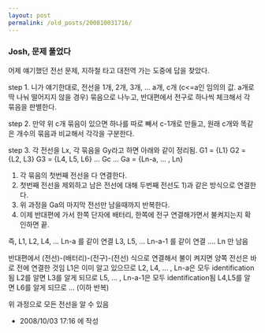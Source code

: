 ```yaml
---
layout: post
permalink: /old_posts/200810031716/
---
```


### Josh, 문제 풀었다

어제 얘기했던 전선 문제, 지하철 타고 대전역 가는 도중에 답을 찾았다.

step 1.
니가 얘기한대로, 전선을 1개, 2개, 3개, ... a개, c개 (c<=a인 임의의 값. a개로 딱 나눠 떨어지지 않을 경우) 묶음으로 나누고, 반대편에서 전구로 하나씩 체크해서 각 묶음을 판별한다.

step 2.
만약 위 c개 묶음이 있으면 하나를 따로 빼서 c-1개로 만들고, 원래 c개와 똑같은 개수의 묶음과 비교해서 각각을 구분한다.

step 3.
각 전선을 Lx, 각 묶음을 Gy라고 하면 아래와 같이 정리됨.
G1 = {L1}
G2 = {L2, L3}
G3 = {L4, L5, L6}
...
Gc
...
Ga = {Ln-a, ... , Ln}

1) 각 묶음의 첫번째 전선을 다 연결한다.
2) 첫번째 전선을 제외하고 남은 전선에 대해 두번째 전선도 1)과 같은 방식으로 연결한다.
3) 위 과정을 Ga의 마지막 전선만 남을때까지 반복한다.
4) 이제 반대편에 가서 한쪽 단자에 배터리, 한쪽에 전구 연결해가면서 불켜지는지 확인하면 끝.

즉, 
L1, L2, L4, ... Ln-a 를 같이 연결
L3, L5, ... Ln-a-1 를 같이 연결
....
Ln 만 남음

반대편에서 (전선)-(배터리)-(전구)-(전선) 식으로 연결해서 불이 켜지면 양쪽 전선은 바로 전에 연결한 것임
L1은 이미 알고 있으므로 L2, L4, ... , Ln-a은 모두 identification됨
L2를 알면 L3를 알게 되므로 L5, ... , Ln-a-1은 모두 identification됨
L4,L5를 알면 L6를 알게 되므로 ... (이하 반복)

위 과정으로 모든 전선을 알 수 있음






- 2008/10/03 17:16 에 작성